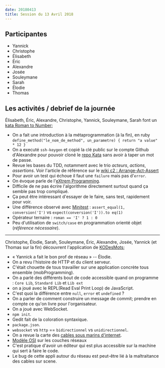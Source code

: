 ```yaml
---
date: 20180413
title: Session du 13 Avril 2018
---
```


## Participantes

- Yannick
- Christophe
- Élisabeth
- Éric
- Alexandre
- Josée
- Souleymane
- Sarah
- Élodie
- Thomas


## Les activités / debrief de la journée

Élisabeth, Éric, Alexandre, Christophe, Yannick, Souleymane, Sarah font un [kata Roman to Number](http://codingdojo.org/kata/RomanNumerals/);

- On a fait une introduction à la métaprogrammation (à la fin), en ruby `define_method("le_nom_de_method", un_parametre) { return "a value" * 12 }`
- On a executé `ssh-keygen` et copié la clé public sur le compte Github d'Alexandre pour pouvoir cloné le [repo Kata](https://github.com/Rookie-Club/katas) sans avoir à taper un mot de passe.
- Revue les bases du TDD, notamment avec le trio _acteurs_, _actions_, _assertions_. Voir l'article de référence sur le [wiki c2 : Arrange-Act-Assert](http://wiki.c2.com/?ArrangeActAssert)
- Pour avoir un test qui échoue il faut une `failure` mais pas d'`error`.
- On évoque parle de l'[eXtrem Programming](http://www.extremeprogramming.org/).
- Difficile de ne pas écrire l'algorithme directement surtout quand ça semble pas trop compliqué.
- Ça peut être intéressant d'essayer de le faire, sans test, rapidement pour voir.
- Une différence observé avec [Minitest](https://ruby-doc.org/stdlib-2.0.0/libdoc/minitest/rdoc/Minitest.html) : `assert_equal(1, conversion('I')` vs `expect(conversion('I')).to eq(1)`
- Opérateur ternaire : `roman == 'I' ? 1 : 0`
- Peu d'utilisation de `switch/case` en programmation orienté objet (_référence nécessaire_).


---

Christophe, Élodie, Sarah, Souleymane, Éric, Alexandre, Josée, Yannick (et Thomas sur la fin) découvrent l'application de [KODesMots](https://github.com/Rookie-Club/kodesmots);

- « Yannick a fait le bon prof de réseau » -- Élodie.
- On a revu l'histoire de HTTP et du client serveur.
- C'était chouette de tous travailler sur une application concrète tous ensemble (mobProgramming).
- On a parlé des différents bout de code accessible quand on programme : `Core Lib`, `Standard Lib` et `Lib ext`
- on a joué avec le REPL(Read Eval Print Loop) de JavaScript.
- C'est quoi la différence entre `null`, `error` et `undefined` ?
- On a parler de comment construire un message de commit; prendre en compte ce qu'on livre pour l'organisateur.
- On a joué avec WebSocket.
- `npm init`.
- Gedit fait de la coloration syntaxique.
- `package.json`.
- `websocket` vs `http` == `bidirectionnel` vs `unidirectionnel`.
- On a revue la carte des [cables sous marins d'internet](https://www.submarinecablemap.com/).
- [Modèle OSI](https://fr.wikipedia.org/wiki/Mod%C3%A8le_OSI) sur les couches réseaux
- C'est pratique d'avoir un éditeur qui est plus accessible sur la machine qui sert à faire le code.
- Le bug de cette appli autour du réseau est peut-être lié à la maltraitance des cables sur scene.


